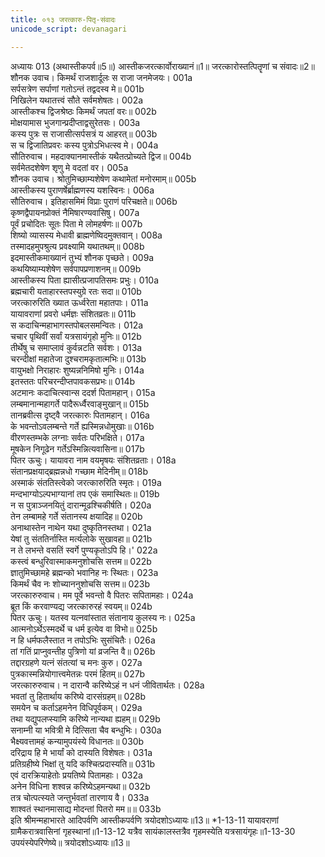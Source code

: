 ```yaml
---
title: ०१३ जरत्कारु-पितृ-संवादः
unicode_script: devanagari

---
```



अध्यायः 013
(अथास्तीकपर्व॥5॥)
आस्तीकजरत्कार्वोराख्यानं॥1॥ जरत्कारोस्तत्पितॄणां च संवादः॥2॥
शौनक उवाच।
किमर्थं राजशार्दूलः स राजा जनमेजयः।	001a  
सर्पसत्रेण सर्पाणां गतोऽन्तं तद्वदस्व मे॥	001b  
निखिलेन यथातत्त्वं सौते सर्वमशेषतः।	002a  
आस्तीकश्च द्विजश्रेष्ठः किमर्थं जपतां वरः॥	002b  
मोक्षयामास भुजगान्प्रदीप्ताद्वसुरेतसः।	003a  
कस्य पुत्रः स राजासीत्सर्पसत्रं य आहरत्॥	003b  
स च द्विजातिप्रवरः कस्य पुत्रोऽभिधत्स्व मे।	004a  
सौतिरुवाच।
महदाक्यानमास्तीकं यथैतत्प्रोच्यते द्विज॥	004b  
सर्वमेतदशेषेण शृणु मे वदतां वर।	005a  
शौनक उवाच।
श्रोतुमिच्छाम्यशेषेण कथामेतां मनोरमाम्॥	005b  
आस्तीकस्य पुराणर्षेर्ब्राह्मणस्य यशस्विनः।	006a  
सौतिरुवाच।
इतिहासमिमं विप्राः पुराणं परिचक्षते॥	006b  
कृष्णद्वैपायनप्रोक्तं नैमिषारण्यवासिषु।	007a  
पूर्वं प्रचोदितः सूतः पिता मे लोमहर्षणः॥	007b  
शिष्यो व्यासस्य मेधावी ब्राह्मणेष्विदमुक्तवान्।	008a  
तस्मादहमुपश्रुत्य प्रवक्ष्यामि यथातथम्॥	008b  
इदमास्तीकमाख्यानं तुभ्यं शौनक पृच्छते।	009a  
कथयिष्याम्यशेषेण सर्वपापप्रणाशनम्॥	009b  
आस्तीकस्य पिता ह्यासीत्प्रजापतिसमः प्रभुः।	010a  
ब्रह्मचारी यताहारस्तपस्युग्रे रतः सदा॥	010b  
जरत्कारुरिति ख्यात ऊर्ध्वरेता महातपाः।	011a  
यायावराणां प्रवरो धर्मज्ञः संशितव्रतः॥	011b  
स कदाचिन्महाभागस्तपोबलसमन्वितः।	012a  
चचार पृथिवीं सर्वां यत्रसायंगृहो मुनिः॥	012b  
तीर्थेषु च समाप्लावं कुर्वन्नटति सर्वशः।	013a  
चरन्दीक्षां महातेजा दुश्चरामकृतात्मभिः॥	013b  
वायुभक्षो निराहारः शुष्यन्ननिमिषो मुनिः।	014a  
इतस्ततः परिचरन्दीप्तपावकसप्रभः॥	014b  
अटमानः कदाचित्स्वान्स ददर्श पितामहान्।	015a  
लम्बमानान्महागर्ते पादैरूर्ध्वैरवाङ्मुखान्॥	015b  
तानब्रवीत्स दृष्ट्वै जरत्कारुः पितामहान्।	016a  
के भवन्तोऽवलम्बन्ते गर्ते ह्यस्मिन्नधोमुखाः॥	016b  
वीरणस्तम्भके लग्नाः सर्वतः परिभक्षिते।	017a  
मूषकेन निगूढेन गर्तेऽस्मिन्नित्यवासिना॥	017b  
पितर ऊचुः।
यायावरा नाम वयमृषयः संशितव्रताः।	018a  
संतानप्रक्षयाद्ब्रह्मन्नधो गच्छाम मेदिनीम्॥	018b  
अस्माकं संततिस्त्वेको जरत्कारुरिति स्मृतः।	019a  
मन्दभाग्योऽल्पभाग्यानां तप एकं समास्थितः॥	019b  
न स पुत्राञ्जनयितुं दारान्मूढश्चिकीर्षति।	020a  
तेन लम्बामहे गर्ते संतानस्य क्षयादिह॥	020b  
अनाथास्तेन नाथेन यथा दुष्कृतिनस्तथा।	021a  
येषां तु संततिर्नास्ति मर्त्यलोके सुखावहा॥	021b  
न ते लभन्ते वसतिं स्वर्गे पुण्यकृतोऽपि हि।\'	022a  
कस्त्वं बन्धुरिवास्माकमनुशोचसि सत्तम॥	022b  
ज्ञातुमिच्छामहे ब्रह्मन्को भवानिह नः स्थितः।	023a  
किमर्थं चैव नः शोच्याननुशोचसि सत्तम॥	023b  
जरत्कारुरुवाच।
मम पूर्वे भवन्तो वै पितरः सपितामहाः।	024a  
ब्रूत किं करवाण्यद्य जरत्कारुरहं स्वयम्॥	024b  
पितर ऊचुः।
यतस्व यत्नवांस्तात संतानाय कुलस्य नः।	025a  
आत्मनोऽर्थेऽस्मदर्थे च धर्म इत्येव वा विभो॥	025b  
न हि धर्मफलैस्तात न तपोऽभिः सुसंचितैः।	026a  
तां गतिं प्राप्नुवन्तीह पुत्रिणो यां व्रजन्ति वै॥	026b  
तद्दारग्रहणे यत्नं संतत्यां च मनः कुरु।	027a  
पुत्रकास्मन्नियोगात्त्वमेतन्नः परमं हितम्॥	027b  
जरत्कारुरुवाच।
न दारान्वै करिष्येऽहं न धनं जीवितार्थतः।	028a  
भवतां तु हितार्थाय करिष्ये दारसंग्रहम्॥	028b  
समयेन च कर्ताऽहमनेन विधिपूर्वकम्।	029a  
तथा यद्युपलप्स्यामि करिष्ये नान्यथा ह्यहम्॥	029b  
सनाम्नी या भवित्री मे दित्सिता चैव बन्धुभिः।	030a  
भैक्ष्यवत्तामहं कन्यामुपयंस्ये विधानतः॥	030b  
दरिद्राय हि मे भार्यां को दास्यति विशेषतः।	031a  
प्रतिग्रहीष्ये भिक्षां तु यदि कश्चित्प्रदास्यति॥	031b  
एवं दारक्रियाहेतोः प्रयतिष्ये पितामहाः।	032a  
अनेन विधिना शश्वन्न करिष्येऽहमन्यथा॥	032b  
तत्र चोत्पत्स्यते जन्तुर्भवतां तारणाय वै।	033a  
शाश्वतं स्थानमासाद्य मोदन्तां पितरो मम॥॥	033b  
इति श्रीमन्महाभारते आदिपर्वणि आस्तीकपर्वणि त्रयोदशोऽध्यायः॥13॥
*1-13-11 यायावराणां ग्रामैकरात्रवासिनां गृहस्थानां॥1-13-12 यत्रैव सायंकालस्तत्रैव गृहमस्येति यत्रसायंगृहः॥1-13-30 उपयंस्येपरिणेष्ये॥ त्रयोदशोऽध्यायः॥13॥
